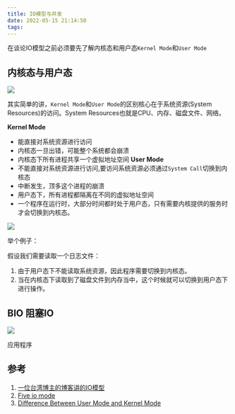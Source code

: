 ```yaml
---
title: IO模型与并发
date: 2022-05-15 21:14:50
tags:
---
```


在谈论IO模型之前必须要先了解内核态和用户态`Kernel Mode`和`User Mode`

##  内核态与用户态

![](https://vison-blog.oss-cn-beijing.aliyuncs.com/20220515222622.png)

其实简单的讲，`Kernel Mode`和`User Mode`的区别核心在于系统资源(System Resources)的访问。System Resources也就是CPU、内存、磁盘文件、网络。

**Kernel Mode**
- 能直接对系统资源进行访问
- 内核态一旦出错，可能整个系统都会崩溃
- 内核态下所有进程共享一个虚拟地址空间
**User Mode**
- 不能直接对系统资源进行访问,要访问系统资源必须通过`System Call`切换到内核态
- 中断发生，顶多这个进程的崩溃
- 用户态下，所有进程都隔离在不同的虚拟地址空间
- 一个程序在运行时，大部分时间都时处于用户态，只有需要内核提供的服务时才会切换到内核态。

![](https://vison-blog.oss-cn-beijing.aliyuncs.com/20220515224906.png)

举个例子：

假设我们需要读取一个日志文件：

1. 由于用户态下不能读取系统资源，因此程序需要切换到内核态。
2. 当在内核态下读取到了磁盘文件到内存当中，这个时候就可以切换到用户态下进行操作。

## BIO 阻塞IO

![](https://vison-blog.oss-cn-beijing.aliyuncs.com/20220515230041.png)

应用程序














## 参考

1. [一位台湾博主的博客讲的IO模型](https://rickhw.github.io/2019/02/27/ComputerScience/IO-Models/)
2. [Five io mode](https://developpaper.com/five-io-models-of-unix/)
3. [Difference Between User Mode and Kernel Mode](https://www.geeksforgeeks.org/difference-between-user-mode-and-kernel-mode/)

